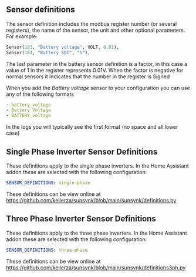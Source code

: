 ## Sensor definitions

The sensor definition includes the modbus register number (or several registers), the name of the sensor, the unit and other optional parameters. For example:


```python
Sensor(183, "Battery voltage", VOLT, 0.01),
Sensor(184, "Battery SOC", "%"),
```

The last parameter in the battery sensor definition is a factor, in this case a value of 1 in the register represents 0.01V. When the factor is negative for normal sensors it indicates that the number in the register is Signed

When you add the *Battery voltage* sensor to your configuration you can use any of the following formats
```yaml
- battery_voltage
- Battery Voltage
- BATTERY_voltage
```

In the logs you will typically see the first format (no space and all lower case)


## Single Phase Inverter Sensor Definitions

These definitions apply to the single phase inverters. In the Home Assistant addon these are selected with the following configuration:

```yaml
SENSOR_DEFINITIONS: single-phase
```

These definitions can be view online at https://github.com/kellerza/sunsynk/blob/main/sunsynk/definitions.py


## Three Phase Inverter Sensor Definitions

These definitions apply to the three phase inverters. In the Home Assistant addon these are selected with the following configuration:

```yaml
SENSOR_DEFINITIONS: three-phase
```

These definitions can be view online at https://github.com/kellerza/sunsynk/blob/main/sunsynk/definitions3ph.py
